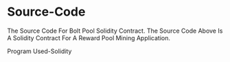 # Source-Code
The Source Code For Bolt Pool Solidity Contract.
The Source Code Above Is A Solidity Contract For A Reward Pool Mining Application.

Program Used-Solidity
